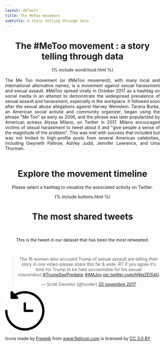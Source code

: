 ```yaml
---
layout: default
title: The MeToo movement
subtitle: A story telling through data
---
```


<center>
  
<h1> The #MeToo movement : a story telling through data </h1>

</center>

<center>
{% include wordcloud.html %}
</center>

<br>

<div style="text-align: justify">
The Me Too movement (or #MeToo movement), with many local and international alternative names, is a movement against sexual harassment and sexual assault. #MeToo spread virally in October 2017 as a hashtag on social media in an attempt to demonstrate the widespread prevalence of sexual assault and harassment, especially in the workplace. It followed soon after the sexual abuse allegations against Harvey Weinstein. Tarana Burke, an American social activist and community organizer, began using the phrase "Me Too" as early as 2006, and the phrase was later popularized by American actress Alyssa Milano, on Twitter in 2017. Milano encouraged victims of sexual harassment to tweet about it and "give people a sense of the magnitude of the problem". This was met with success that included but was not limited to high-profile posts from several American celebrities, including Gwyneth Paltrow, Ashley Judd, Jennifer Lawrence, and Uma Thurman.
</div>
  
<br>
  
<center>
  
<h1> Explore the movement timeline </h1>

Please select a hashtag to visualize the associated activity on Twitter.

{% include buttons.html %}

<h1> The most shared tweets </h1>

<br>

This is the tweet in our dataset that has been the most retweeted.

<br>

<blockquote class="twitter-tweet" data-lang="fr"><p lang="en" dir="ltr">The 16 women who accused Trump of sexual assault are telling their story in one video-please share this far &amp; wide. RT if you agree it’s time for Trump to be held accountable for his sexual misconduct.<a href="https://twitter.com/hashtag/TrumpSexPredator?src=hash&amp;ref_src=twsrc%5Etfw">#TrumpSexPredator</a> <a href="https://twitter.com/hashtag/AMJoy?src=hash&amp;ref_src=twsrc%5Etfw">#AMJoy</a> <a href="https://t.co/hNIqZEI54G">pic.twitter.com/hNIqZEI54G</a></p>&mdash; Scott Dworkin (@funder) <a href="https://twitter.com/funder/status/932703161596432384?ref_src=twsrc%5Etfw">20 novembre 2017</a></blockquote>
<script async src="https://platform.twitter.com/widgets.js" charset="utf-8"></script>

</center>

![Title](/img/past.jpg)
<div>Icons made by <a href="https://www.freepik.com/" title="Freepik">Freepik</a> from <a href="https://www.flaticon.com/" 			    title="Flaticon">www.flaticon.com</a> is licensed by <a href="http://creativecommons.org/licenses/by/3.0/" 			    title="Creative Commons BY 3.0" target="_blank">CC 3.0 BY</a></div>




